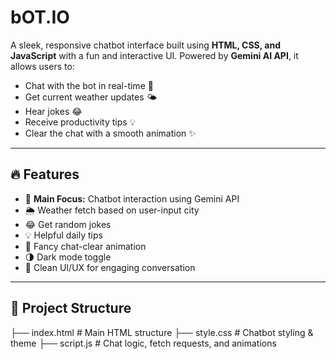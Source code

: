 # bOT.IO

A sleek, responsive chatbot interface built using **HTML, CSS, and JavaScript** with a fun and interactive UI. Powered by **Gemini AI API**, it allows users to:
- Chat with the bot in real-time 💬
- Get current weather updates 🌤️
- Hear jokes 😂
- Receive productivity tips 💡
- Clear the chat with a smooth animation ✨

---

## 🔥 Features

- 🎯 **Main Focus:** Chatbot interaction using Gemini API
- 🌦️ Weather fetch based on user-input city
- 😂 Get random jokes
- 💡 Helpful daily tips
- 🧹 Fancy chat-clear animation
- 🌗 Dark mode toggle
- 💬 Clean UI/UX for engaging conversation

---

## 📁 Project Structure

├── index.html # Main HTML structure
├── style.css # Chatbot styling & theme
├── script.js # Chat logic, fetch requests, and animations


